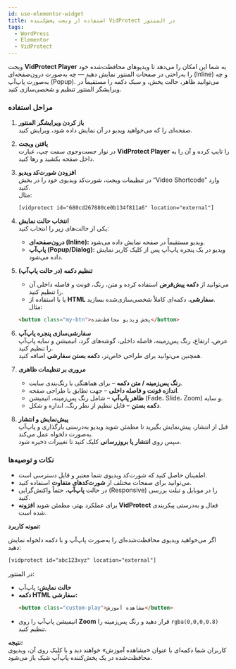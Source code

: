 ```yaml
---
id: use-elementor-widget
title: استفاده از ویجت پخش‌کننده VidProtect در المنتور
tags:
  - WordPress
  - Elementor
  - VidProtect
---
```


ویجت **VidProtect Player** به شما این امکان را می‌دهد تا ویدیوهای محافظت‌شده خود را به‌راحتی در صفحات المنتور نمایش دهید — چه به‌صورت درون‌صفحه‌ای (Inline) و چه به‌صورت پاپ‌آپ (Popup). می‌توانید ظاهر، حالت پخش، و سبک دکمه را مستقیماً در ویرایشگر المنتور تنظیم و شخصی‌سازی کنید.

### مراحل استفاده

1. **باز کردن ویرایشگر المنتور**  
   صفحه‌ای را که می‌خواهید ویدیو در آن نمایش داده شود، ویرایش کنید.

2. **یافتن ویجت**  
   در نوار جست‌وجوی سمت چپ، عبارت **VidProtect Player** را تایپ کرده و آن را به داخل صفحه بکشید و رها کنید.

3. **افزودن شورت‌کد ویدیو**  
   در تنظیمات ویجت، شورت‌کد ویدیوی خود را در بخش “Video Shortcode” وارد کنید.  
   مثال:

   ```shortcode
   [vidprotect id="680cd267880ce0b134f811a6" location="external"]
   ```

4. **انتخاب حالت نمایش**  
   یکی از حالت‌های زیر را انتخاب کنید:
   - **درون‌صفحه‌ای (Inline):** ویدیو مستقیماً در صفحه نمایش داده می‌شود.
   - **پاپ‌آپ (Popup/Dialog):** ویدیو در یک پنجره پاپ‌آپ پس از کلیک کاربر نمایش داده می‌شود.

5. **تنظیم دکمه (در حالت پاپ‌آپ)**
   - می‌توانید از **دکمه پیش‌فرض** استفاده کرده و متن، رنگ، فونت و فاصله داخلی آن را تنظیم کنید.
   - یا با استفاده از **HTML سفارشی**، دکمه‌ای کاملاً شخصی‌سازی‌شده بسازید.  
     مثال:

   ```html
   <button class="my-btn">پخش ویدیو محافظت‌شده</button>
   ```

6. **سفارشی‌سازی پنجره پاپ‌آپ**  
   عرض، ارتفاع، رنگ پس‌زمینه، فاصله داخلی، گوشه‌های گرد، انیمیشن و سایه پاپ‌آپ را تنظیم کنید.  
   همچنین می‌توانید برای طراحی خاص‌تر، **دکمه بستن سفارشی** اضافه کنید.

7. **مروری بر تنظیمات ظاهری**
   - **رنگ پس‌زمینه / متن دکمه** – برای هماهنگی با رنگ‌بندی سایت.
   - **اندازه فونت و فاصله داخلی** – جهت تطابق با طراحی صفحه.
   - **ظاهر پاپ‌آپ** – شامل رنگ پس‌زمینه، انیمیشن (Fade، Slide، Zoom) و سایه.
   - **دکمه بستن** – قابل تنظیم از نظر رنگ، اندازه و شکل.

8. **پیش‌نمایش و انتشار**  
   قبل از انتشار، پیش‌نمایش بگیرید تا مطمئن شوید ویدیو به‌درستی بارگذاری و پاپ‌آپ به‌صورت دلخواه عمل می‌کند.  
   سپس روی **انتشار یا بروزرسانی** کلیک کنید تا تغییرات ذخیره شود.

### نکات و توصیه‌ها

- اطمینان حاصل کنید که شورت‌کد ویدیوی شما معتبر و قابل دسترسی است.
- می‌توانید برای صفحات مختلف از **شورت‌کدهای متفاوت** استفاده کنید.
- در حالت **پاپ‌آپ**، حتماً واکنش‌گرایی (Responsive) را در موبایل و تبلت بررسی کنید.
- برای عملکرد بهتر، مطمئن شوید **افزونه VidProtect** فعال و به‌درستی پیکربندی شده است.

**نمونه کاربرد:**

اگر می‌خواهید ویدیوی محافظت‌شده‌ای را به‌صورت پاپ‌آپ و با دکمه دلخواه نمایش دهید:

```html
[vidprotect id="abc123xyz" location="external"]
```

در المنتور:

- **حالت نمایش:** پاپ‌آپ
- **دکمه HTML سفارشی:**
  ```html
  <button class="custom-play">مشاهده آموزش</button>
  ```
- انیمیشن پاپ‌آپ را روی **Zoom** قرار دهید و رنگ پس‌زمینه را `rgba(0,0,0,0.8)` تنظیم کنید.

**نتیجه:**  
کاربران شما دکمه‌ای با عنوان «مشاهده آموزش» خواهند دید و با کلیک روی آن، ویدیوی محافظت‌شده در یک پخش‌کننده پاپ‌آپ شیک باز می‌شود.
